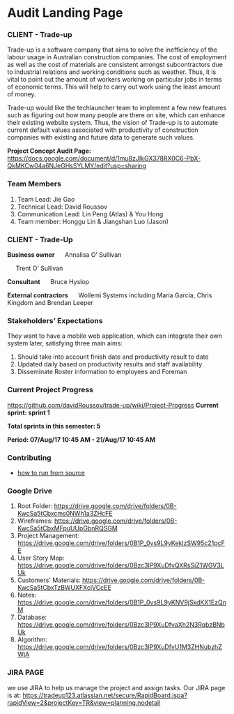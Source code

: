 # Audit Landing Page

### CLIENT - Trade-up
Trade-up is a software company that aims to solve the inefficiency of the labour usage in Australian construction companies. The cost of employment as well as the cost of materials are consistent amongst subcontractors due to industrial relations and working conditions such as weather. Thus, it is vital to point out the amount of workers working on particular jobs in terms of economic terms. This will help to carry out work using the least amount of money.

Trade-up would like the techlauncher team to implement a few new features such as figuring out how many people are there on site, which can enhance their existing website system. Thus, the vision of Trade-up is to automate current default values associated with productivity of construction companies with existing and future data to generate such values.

**Project Concept Audit Page:**
https://docs.google.com/document/d/1mu8zJIkGX378RX0C6-PbX-QkMKCw04a6NJeGHsSYLMY/edit?usp=sharing

### Team Members
1. Team Lead: Jie Gao
2. Technical Lead: David Roussov
3. Communication Lead:  Lin Peng (Atlas) & You Hong
4. Team member: Honggu Lin & Jiangshan Luo (Jason)

### CLIENT - Trade-Up
**Business owner**
&nbsp;&nbsp;&nbsp;&nbsp; Annalisa O’ Sullivan

&nbsp;&nbsp;&nbsp;&nbsp; Trent O’ Sullivan

**Consultant**
&nbsp;&nbsp;&nbsp;&nbsp; Bruce Hyslop

**External contractors**
&nbsp;&nbsp;&nbsp;&nbsp; Wollemi Systems including Maria Garcia, Chris Kingdom and Brendan Leeper

### Stakeholders’ Expectations
They want to have a mobile web application, which can integrate their own system later, satisfying three main aims:
1. Should take into account finish date and productivity result to date
2. Updated daily based on productivity results and staff availability
3. Disseminate Roster information to employees and Foreman


### Current Project Progress
https://github.com/davidRoussov/trade-up/wiki/Project-Progress
**Current sprint: sprint 1**

**Total sprints in this semester: 5**

**Period: 07/Aug/17 10:45 AM - 21/Aug/17 10:45 AM**

### Contributing
* [how to run from source](https://github.com/davidRoussov/trade-up/blob/master/CONTRIBUTING.md)

### Google Drive
1. Root Folder: https://drive.google.com/drive/folders/0B-KwcSa5tCbxcms0NWh1a3ZHcFE
2. Wireframes: https://drive.google.com/drive/folders/0B-KwcSa5tCbxMFpuUUpGbnRQSGM
3. Project Management: https://drive.google.com/drive/folders/0B1P_0vs9L9yKekIzSW95c21pcFE
4. User Story Map: https://drive.google.com/drive/folders/0Bzc3lP9XuDfvQXRsSjZ1WGV3LUk
5. Customers' Materials: https://drive.google.com/drive/folders/0B-KwcSa5tCbxTzBWUXFXcjVCcEE
6. Notes: https://drive.google.com/drive/folders/0B1P_0vs9L9yKNV9jSkdKX1EzQnM
7. Database: https://drive.google.com/drive/folders/0Bzc3lP9XuDfvaXh2N3RqbzBNbUk
8. Algorithm: https://drive.google.com/drive/folders/0Bzc3lP9XuDfvU1M3ZHNubzhZWjA

### JIRA PAGE
we use JIRA to help us manage the project and assign tasks.
Our JIRA page is at: https://tradeup123.atlassian.net/secure/RapidBoard.jspa?rapidView=2&projectKey=TR&view=planning.nodetail
